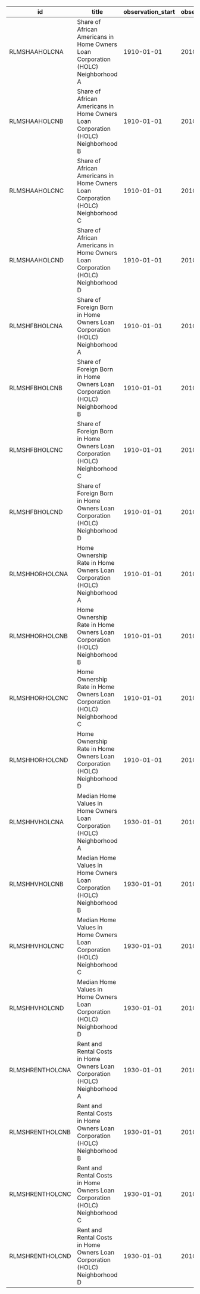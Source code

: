 | id              | title                                                                            | observation_start   | observation_end   |
|-----------------|----------------------------------------------------------------------------------|---------------------|-------------------|
| RLMSHAAHOLCNA   | Share of African Americans in Home Owners Loan Corporation (HOLC) Neighborhood A | 1910-01-01          | 2010-01-01        |
| RLMSHAAHOLCNB   | Share of African Americans in Home Owners Loan Corporation (HOLC) Neighborhood B | 1910-01-01          | 2010-01-01        |
| RLMSHAAHOLCNC   | Share of African Americans in Home Owners Loan Corporation (HOLC) Neighborhood C | 1910-01-01          | 2010-01-01        |
| RLMSHAAHOLCND   | Share of African Americans in Home Owners Loan Corporation (HOLC) Neighborhood D | 1910-01-01          | 2010-01-01        |
| RLMSHFBHOLCNA   | Share of Foreign Born in Home Owners Loan Corporation (HOLC) Neighborhood A      | 1910-01-01          | 2010-01-01        |
| RLMSHFBHOLCNB   | Share of Foreign Born in Home Owners Loan Corporation (HOLC) Neighborhood B      | 1910-01-01          | 2010-01-01        |
| RLMSHFBHOLCNC   | Share of Foreign Born in Home Owners Loan Corporation (HOLC) Neighborhood C      | 1910-01-01          | 2010-01-01        |
| RLMSHFBHOLCND   | Share of Foreign Born in Home Owners Loan Corporation (HOLC) Neighborhood D      | 1910-01-01          | 2010-01-01        |
| RLMSHHORHOLCNA  | Home Ownership Rate in Home Owners Loan Corporation (HOLC) Neighborhood A        | 1910-01-01          | 2010-01-01        |
| RLMSHHORHOLCNB  | Home Ownership Rate in Home Owners Loan Corporation (HOLC) Neighborhood B        | 1910-01-01          | 2010-01-01        |
| RLMSHHORHOLCNC  | Home Ownership Rate in Home Owners Loan Corporation (HOLC) Neighborhood C        | 1910-01-01          | 2010-01-01        |
| RLMSHHORHOLCND  | Home Ownership Rate in Home Owners Loan Corporation (HOLC) Neighborhood D        | 1910-01-01          | 2010-01-01        |
| RLMSHHVHOLCNA   | Median Home Values in Home Owners Loan Corporation (HOLC) Neighborhood A         | 1930-01-01          | 2010-01-01        |
| RLMSHHVHOLCNB   | Median Home Values in Home Owners Loan Corporation (HOLC) Neighborhood B         | 1930-01-01          | 2010-01-01        |
| RLMSHHVHOLCNC   | Median Home Values in Home Owners Loan Corporation (HOLC) Neighborhood C         | 1930-01-01          | 2010-01-01        |
| RLMSHHVHOLCND   | Median Home Values in Home Owners Loan Corporation (HOLC) Neighborhood D         | 1930-01-01          | 2010-01-01        |
| RLMSHRENTHOLCNA | Rent and Rental Costs in Home Owners Loan Corporation (HOLC) Neighborhood A      | 1930-01-01          | 2010-01-01        |
| RLMSHRENTHOLCNB | Rent and Rental Costs in Home Owners Loan Corporation (HOLC) Neighborhood B      | 1930-01-01          | 2010-01-01        |
| RLMSHRENTHOLCNC | Rent and Rental Costs in Home Owners Loan Corporation (HOLC) Neighborhood C      | 1930-01-01          | 2010-01-01        |
| RLMSHRENTHOLCND | Rent and Rental Costs in Home Owners Loan Corporation (HOLC) Neighborhood D      | 1930-01-01          | 2010-01-01        |